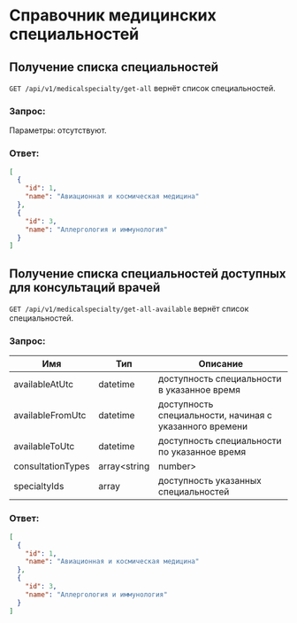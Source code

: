 # Справочник медицинских специальностей

## Получение списка специальностей

`GET /api/v1/medicalspecialty/get-all` вернёт список специальностей.

### Запрос:

Параметры: отсутствуют.

### Ответ:

```json
[
  {
    "id": 1,
    "name": "Авиационная и космическая медицина"
  },
  {
    "id": 3,
    "name": "Аллергология и иммунология"
  }
]
```

## Получение списка специальностей доступных для консультаций врачей

`GET /api/v1/medicalspecialty/get-all-available` вернёт список специальностей.

### Запрос:

Имя | Тип | Описание
--- | --- | ---
availableAtUtc | datetime | доступность специальности в указанное время
availableFromUtc | datetime | доступность специальности, начиная с указанного времени
availableToUtc | datetime | доступность специальности по указанное время
consultationTypes | array<string|number> | доступность специальностей в указанное время с определенными типами консультаций. Возможные значения: [RequestType](./contracts.md##request-type)
specialtyIds | array<number> | доступность указанных специальностей

### Ответ:

```json
[
  {
    "id": 1,
    "name": "Авиационная и космическая медицина"
  },
  {
    "id": 3,
    "name": "Аллергология и иммунология"
  }
]
```
